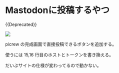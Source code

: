# Mastodonに投稿するやつ

{{Deprecated}}

![](https://i.imgur.com/agpRoRC.png)

picrew の完成画面で直接投稿できるボタンを追加する。

使うには 15,16 行目のホストとトークンを書き換える。

だいぶサイトの仕様が変わってるので動かない。
